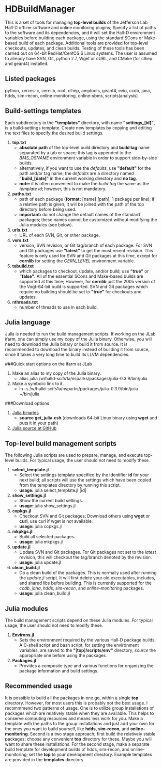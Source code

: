 # HDBuildManager
This is a set of tools for managing **top-level builds** of the Jefferson Lab Hall-D offline software and online monitoring plugins; Specify a list of paths to the software and its dependencies, and it will set the Hall-D environment variables before building each package, using the standard SCons or Make-based build of each package. Additional tools are provided for top-level checkouts, updates, and clean builds. Testing of these tools has been carried out on 64-bit RedHat/CentOS 6 Linux systems. The user is assumed to already have SVN, Git, python 2.7, Wget or cURL, and CMake (for clhep and geant4) installed.

## Listed packages
python, xerces-c, cernlib, root, clhep, amptools, geant4, evio, ccdb, jana, hdds, sim-recon, online-monitoring, online-sbms, scripts(analysis)

## Build-settings templates
Each subdirectory in the **"templates"** directory, with name **"settings_[id]"**, is a build-settings template. Create new templates by copying and editing the text files to specify the desired build settings.

1. **top.txt**
   - **absolute path** of the top-level build directory and **build tag** name separated by a tab or space; this tag is appended to the *BMS_OSNAME* environment variable in order to support side-by-side builds.
   - alternatively, if you want to use the *defaults*, use **"default"** for the path and/or tag name; the *defaults* are a directory named **"build_[date]"** in the current working directory and **no tag**.
   - **note:** it is often convenient to make the *build tag* the same as the *template id*; however, this is not mandatory.
2. **paths.txt**
   - path of each package (**format:** [name] [path], 1 package per line); if a relative path is given, it will be joined with the path of the top directory before being used.
   - **important:** do not change the default names of the standard packages; these names cannot be customized without modifying the Julia modules (see below).
3. **urls.txt**
   - URL of each SVN, Git, or other package.
4. **vers.txt**
   - version, SVN revision, or Git tag/branch of each package. For SVN and Git packages use **"latest"** to get the most recent revision. This feature is only used for SVN and Git packages at this time, except for **cernlib** for setting the *CERN_LEVEL* environment variable.  
5. **tobuild.txt**
   - which packages to checkout, update, and/or build; use **"true"** or **"false"**. All of the essential SCons and Make-based builds are supported at this time; However, for **cernlib** just the 2005 version of the Vogt-64-bit build is supported. SVN and Git packages which require no building should be set to **"true"** for checkouts and updates.  
6. **nthreads.txt**
   - number of threads to use in each build.

## Julia language
Julia is needed to run the build management scripts. If working on the JLab ifarm, one can simply use my copy of the Julia binary. Otherwise, you will need to download the Julia binary or build it from source. It is recommended to download the binary instead of building it from source, since it takes a very long time to build its LLVM dependencies.

###Quick start options on the ifarm at JLab
1. Make an alias to my copy of the Julia binary.
   - alias julia /w/halld-scifs1a/nsparks/packages/julia-0.3.9/bin/julia
2. Make a symbolic link to it.
   - ln -s /w/halld-scifs1a/nsparks/packages/julia-0.3.9/bin/julia ~/bin/julia

###Download options
1. [Julia binaries](http://julialang.org/downloads)
   - **source get_julia.csh** (downloads 64-bit Linux binary using **wget** and puts it in your path) 
2. [Julia source at GitHub](https://github.com/JuliaLang/julia)

## Top-level build management scripts
The following Julia scripts are used to prepare, manage, and execute top-level builds. For typical usage, the user should not need to modify these.

1. **select_template.jl**
   - Select the settings template specified by the identifier **id** for your next build; all scripts will use the settings which have been copied from the templates directory by running this script.
   - **usage:** julia select_template.jl [id]
2. **show_settings.jl**
   - Show the current build settings.
   - **usage:** julia show_settings.jl
3. **copkgs.jl**
   - Checkout SVN and Git packages; Download others using **wget** or **curl**; use curl if wget is not available.
   - **usage:** julia copkgs.jl
4. **mkpkgs.jl**
   - Build all selected packages.
   - **usage:** julia mkpkgs.jl
5. **update.jl**
   - Update SVN and Git packages. For Git packages not set to the *latest* revision, this will checkout the tag/branch denoted by the revision.
   - **usage:** julia update.jl
6. **clean_build.jl**
   - Do a clean build of the packages. This is normally used after running the *update.jl* script. It will first delete your old executables, includes, and shared libs before building. This is currently supported for the *ccdb*, *jana*, *hdds*, *sim-recon*, and *online-monitoring* packages.
   - **usage:** julia clean_build.jl

## Julia modules
The build management scripts depend on these Julia modules. For typical usage, the user should not need to modify these.

1. **Environs.jl**
   - Sets the environment required by the various Hall-D package builds. A C-shell script and bash script, for setting the environment variables, are saved to the **"[top]/scripts/env"** directory; *source* the appropriate one before using the packages.
2. **Packages.jl**
   - Provides a composite type and various functions for organizing the package information and build settings.

## Recommended usage
It is possible to build all the packages in one go, within a single **top** directory. However, for most users this is probably not the best usage. I recommmend two patterns of usage. One is to utilize group installations of packages which are relatively stable when they are available. This helps to conserve computing resources and means less work for you. Make a template with the paths to the group installations and just add your own for the ones you want to build yourself, like **hdds**, **sim-recon**, and **online-monitoring**. Second is a two stage approach; first build the relatively stable packages; choose any convenient **top** directory for these. Maybe you will want to share these installations. For the second stage, make a separate build template for development builds of hdds, sim-recon, and online-monitoring; set the **top** to your development directory. Example templates are provided in the **templates** directory.
